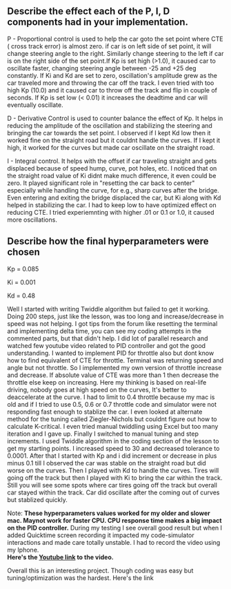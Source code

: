 <H2> Describe the effect each of the P, I, D components had in your implementation. </H2>

P - Proportional control is used to help the car goto the set point where CTE ( cross track error) is almost zero. if car is on left side of set point, it will change steering angle to the right. Similarly change steering to the left if car is on the right side of the set point.If Kp is set high (>1.0), it caused car to oscillate faster, changing steering angle between -25 and +25 deg constantly. If Ki and Kd are set to zero, oscillation's amplitude grew as the car traveled more and throwing the car off the track. I even tried with too high Kp (10.0) and it caused car to throw off the track and flip in couple of seconds. If Kp is set low (< 0.01) it increases the deadtime and car will eventually oscillate.

D - Derivative Control is used to counter balance the effect of Kp. It helps in reducing the amplitude of the oscillation 
and stabilizing the steering and bringing the car towards the set point. I observed if I kept Kd low then it worked fine on the straight road but it couldnt handle the curves. If I kept it high, it worked for the curves but made car oscillate on the straight road.

I - Integral control. It helps with the offset if car traveling straight and gets displaced because of speed hump, curve, 
pot holes, etc.  I noticed that on the straight road value of Ki didnt make much difference, it even could be zero. 
It played significant role in "resetting the car back to center" especially while handling the curve, for e.g., sharp curves after the bridge. Even entering and exiting the bridge displaced the car, but Ki along with Kd helped in stabilizing the car. I had to keep low to have optimized effect on reducing CTE. I tried experiemnting with higher .01 or 0.1 or 1.0, it caused more oscillations.

<H2>Describe how the final hyperparameters were chosen</H2>
 Kp = 0.085
 
 Ki = 0.001
 
 Kd = 0.48


Well I started with writing Twiddle algorithm but failed to get it working. Doing 200 steps, just like the lesson, was too long and increase/decrease in speed was not helping. I got tips from the forum like resetting the terminal and implementing delta time, you can see my coding attempts in the commented parts, but that didn't help. I did lot of parallel research and watched few youtube video related to PID controller and got the good understanding. I wanted to implement PID for throttle also but dont know how to find equivalent of CTE for throttle. Terminal was returning speed and angle but not throttle. So I implemented my own version of throttle increase and decrease. If absolute value of CTE was more than 1 then decrease the throttle else keep on increasing. Here my thinking is based on real-life driving, nobody goes at high speed on the curves, It's better to deaccelerate at the curve. I had to limit to 0.4 throttle because my mac is old and if I tried to use 0.5, 0.6 or 0.7 throttle code and simulator were not responding fast enough to stablize the car. I even looked at alternate method for the tuning called Ziegler-Nichols but couldnt figure out how to calculate K-critical. I even tried manual twiddling using Excel but too many iteration and I gave up. Finally I switched to manual tuning and step increments. I used Twiddle algorithm in the coding section of the lesson to get my starting points. I increased speed to 30 and decreased tolerance to 0.0001. 
After that I started with Kp and i did increment or decrease in plus minus 0.1 till I observed the car was stable on the straight road but did worse on the curves. Then I played with Kd to handle the curves. Tires will going off the track but then I played with Ki to bring the car within the track. Still you will see some spots where car tires going off the track but overall car stayed within the track. Car did oscillate after the coming out of curves but stablized quickly.  

Note: <b>These hyperparameters values worked for my older and slower mac. Maynot work for faster CPU. CPU response time makes a big impact on the PID controller.</b> During my testing I see overall good result but when I added Quicktime screen recording it impacted my code-simulator interactions and made care totally unstable. I had to record the video using my Iphone. <br>
<b>Here's the <a href="https://www.youtube.com/watch?v=e4WfsMrqu00">Youtube link</a> to the video.</b>

Overall this is an interesting project. Though coding was easy but tuning/optimization was the hardest. 
Here's the link
